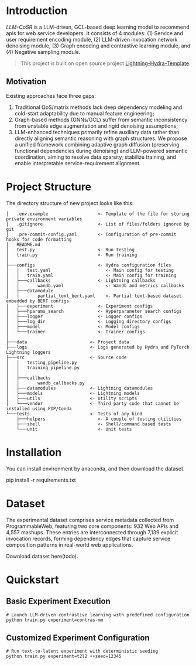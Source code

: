 # Introduction

*LLM-CoSR* is a LLM-driven, GCL-based deep learning model to recommend apis for web service developers. It consists of 4 modules: (1) Service and user requirement encoding module, (2) LLM-driven invocation network denoising module, (3) Graph encoding and contrastive learning module, and (4) Negative sampling module.

> This project is built on open source project [Lightning-Hydra-Template](https://github.com/ashleve/lightning-hydra-template).

## Motivation

Existing approaches face three gaps: 
1. Traditional QoS/matrix methods lack deep dependency modeling and cold-start adaptability due to manual feature engineering; 
2. Graph-based methods (GNNs/GCL) suffer from semantic inconsistency from unstable edge augmentation and rigid denoising assumptions; 
3. LLM-enhanced techniques primarily refine auxiliary data rather than directly aligning semantic reasoning with graph structures. We propose a unified framework combining adaptive graph diffusion (preserving functional dependencies during denoising) and LLM-powered semantic coordination, aiming to resolve data sparsity, stabilize training, and enable interpretable service-requirement alignment.


# Project Structure

The directory structure of new project looks like this:

```
│   .env.example                   <- Template of the file for storing private environment variables
│   .gitignore                     <- List of files/folders ignored by git
│   .pre-commit-config.yaml        <- Configuration of pre-commit hooks for code formatting
│   README.md
│   test.py                        <- Run testing
│   train.py                       <- Run training
│
├───configs                        <- Hydra configuration files
│   │   test.yaml                     <- Main config for testing
│   │   train.yaml                    <- Main config for training
│   ├───callbacks                  <- Lightning callbacks
│   │       wandb.yaml                <- Wandb and metrics callbacks
│   ├───datamodule                    
│   │       partial_text_bert.yaml    <- Partial text-based dataset embedded by BERT configs
│   ├───experiment                 <- Experiment configs
│   ├───hparams_search             <- Hyperparameter search configs
│   ├───logger                     <- Logger configs
│   ├───log_dir                    <- Logging directory configs
│   ├───model                      <- Model configs
│   └───trainer                    <- Trainer configs
│
├───data                        <- Project data
├───logs                        <- Logs generated by Hydra and PyTorch Lightning loggers
├───src                         <- Source code
│   │   testing_pipeline.py
│   │   training_pipeline.py
│   │
│   ├───callbacks
│   │       wandb_callbacks.py
│   ├───datamodules             <- Lightning datamodules
│   ├───models                  <- Lightning models
│   ├───utils                   <- Utility scripts
│   └───vendor                  <- Third party code that cannot be installed using PIP/Conda
└───tests                       <- Tests of any kind
    ├───helpers                    <- A couple of testing utilities
    ├───shell                      <- Shell/command based tests
    └───unit                       <- Unit tests
```

# Installation
You can install environment by anaconda, and then download the dataset.

pip install -r requirements.txt

# Dataset
The experimental dataset comprises service metadata collected from ProgrammableWeb, featuring two core components: 932 Web APIs and 4,557 mashups. These entries are interconnected through 7,139 explicit invocation records, forming dependency edges that capture service composition patterns in real-world web applications.

Download dataset here(todo).

# Quickstart

## Basic Experiment Execution
```bash{title="Terminal"}
# Launch LLM-driven contrastive learning with predefined configuration
python train.py experiment=contras-mm
```

## Customized Experiment Configuration
```bash{title="Terminal"}
# Run text-to-latent experiment with deterministic seeding
python train.py experiment=t2l2 ++seed=12345
```

